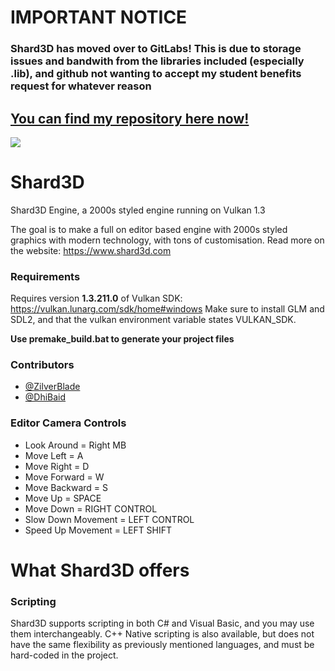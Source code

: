 # IMPORTANT NOTICE
### Shard3D has moved over to GitLabs! This is due to storage issues and bandwith from the libraries included (especially .lib), and github not wanting to accept my student benefits request for whatever reason
## [You can find my repository here now!](https://gitlab.com/ZilverBlade/Shard3D_Engine)


![](https://cdn.discordapp.com/attachments/763044823342776340/1002705748121354302/unknown.png)  

# Shard3D

Shard3D Engine, a 2000s styled engine running on Vulkan 1.3

The goal is to make a full on editor based engine with 2000s styled graphics with modern technology, with tons of customisation.
Read more on the website: https://www.shard3d.com

### Requirements

Requires version **1.3.211.0** of Vulkan SDK: https://vulkan.lunarg.com/sdk/home#windows
Make sure to install GLM and SDL2, and that the vulkan environment variable states VULKAN_SDK.

**Use premake_build.bat to generate your project files** 

### Contributors

- [@ZilverBlade](https://www.github.com/ZilverBlade)
- [@DhiBaid](https://www.github.com/DHIBAID)


### Editor Camera Controls

- Look Around = Right MB
- Move Left = A
- Move Right = D
- Move Forward = W
- Move Backward = S
- Move Up = SPACE
- Move Down = RIGHT CONTROL
- Slow Down Movement = LEFT CONTROL
- Speed Up Movement = LEFT SHIFT

# What Shard3D offers

### Scripting

Shard3D supports scripting in both C# and Visual Basic, and you may use them interchangeably.
C++ Native scripting is also available, but does not have the same flexibility as previously mentioned languages, and must be hard-coded in the project.
